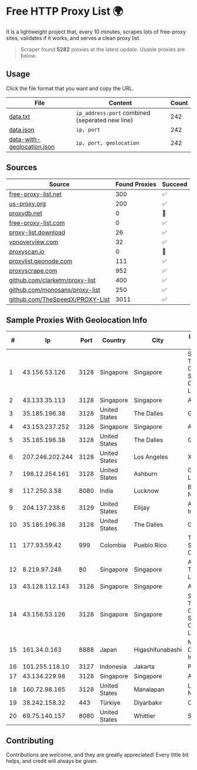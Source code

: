
# Free HTTP Proxy List 🌍

It is a lightweight project that, every 10 minutes, scrapes lots of free-proxy sites, validates if it works, and serves a clean proxy list.


> Scraper found **5282** proxies at the latest update. Usable proxies are below.

## Usage

Click the file format that you want and copy the URL.


|File|Content|Count|
|----|-------|-----|
|[data.txt](https://raw.githubusercontent.com/themiralay/Proxy-List-World/master/data.txt)|`ip_address:port` combined (seperated new line)|242|
|[data.json](https://raw.githubusercontent.com/themiralay/Proxy-List-World/master/data.json)|`ip, port`|242|
|[data-with-geolocation.json](https://raw.githubusercontent.com/themiralay/Proxy-List-World/master/data-with-geolocation.json)|`ip, port, geolocation`|242|

## Sources

|Source|Found Proxies|Succeed|
|------|-------------|-------|
|[free-proxy-list.net](https://free-proxy-list.net)|300|✅|
|[us-proxy.org](https://www.us-proxy.org)|200|✅|
|[proxydb.net](http://proxydb.net)|0|🚫|
|[free-proxy-list.com](https://free-proxy-list.com/?page=&port=&type%5B%5D=http&type%5B%5D=https&up_time=0&search=Search)|0|✅|
|[proxy-list.download](https://www.proxy-list.download/HTTP)|26|✅|
|[vpnoverview.com](https://vpnoverview.com/privacy/anonymous-browsing/free-proxy-servers)|32|✅|
|[proxyscan.io](https://www.proxyscan.io)|0|🚫|
|[proxylist.geonode.com](https://proxylist.geonode.com/api/proxy-list?limit=300&page=1&sort_by=lastChecked&sort_type=desc&protocols=http,https)|111|✅|
|[proxyscrape.com](https://api.proxyscrape.com/v2/?request=displayproxies&protocol=http&timeout=10000&country=all&ssl=all&anonymity=all)|952|✅|
|[github.com/clarketm/proxy-list](https://raw.githubusercontent.com/clarketm/proxy-list/master/proxy-list-raw.txt)|400|✅|
|[github.com/monosans/proxy-list](https://raw.githubusercontent.com/monosans/proxy-list/main/proxies/http.txt)|250|✅|
|[github.com/TheSpeedX/PROXY-List](https://raw.githubusercontent.com/TheSpeedX/PROXY-List/master/http.txt)|3011|✅|


## Sample Proxies With Geolocation Info

|#|Ip|Port|Country|City|Internet Service Provider|
|-|--|----|-------|----|-------------------------|
|1|43.156.53.126|3128|Singapore|Singapore|Shenzhen Tencent Computer Systems Company Limited|
|2|43.133.35.113|3128|Singapore|Singapore|Aceville Pte.ltd|
|3|35.185.196.38|3128|United States|The Dalles|Google LLC|
|4|43.153.237.252|3128|Singapore|Singapore|Aceville Pte.ltd|
|5|35.185.196.38|3128|United States|The Dalles|Google LLC|
|6|207.246.202.244|3128|United States|Los Angeles|XFERNET|
|7|198.12.254.161|3128|United States|Ashburn|GoDaddy.com, LLC|
|8|117.250.3.58|8080|India|Lucknow|Bharat Sanchar Nigam Ltd|
|9|204.137.238.6|3129|United States|Ellijay|Apogee Telecom Inc.|
|10|35.185.196.38|3128|United States|The Dalles|Google LLC|
|11|177.93.59.42|999|Colombia|Pueblo Rico|TV AZTECA SUCURSAL COLOMBIA|
|12|8.219.97.248|80|Singapore|Singapore|Alibaba (US) Technology Co., Ltd.|
|13|43.128.112.143|3128|Singapore|Singapore|Aceville Pte.ltd|
|14|43.156.53.126|3128|Singapore|Singapore|Shenzhen Tencent Computer Systems Company Limited|
|15|161.34.0.163|8888|Japan|Higashifunabashi|NTT PC Communications, Inc.|
|16|101.255.118.10|3127|Indonesia|Jakarta|PT Remala Abadi|
|17|43.134.229.98|3128|Singapore|Singapore|Aceville Pte.ltd|
|18|160.72.98.165|3128|United States|Manalapan|Lightower Fiber Networks I|
|19|38.242.158.32|443|Türkiye|Diyarbakır|Contabo GmbH|
|20|69.75.140.157|8080|United States|Whittier|Spectrum|



## Contributing

Contributions are welcome, and they are greatly appreciated! Every
little bit helps, and credit will always be given.


